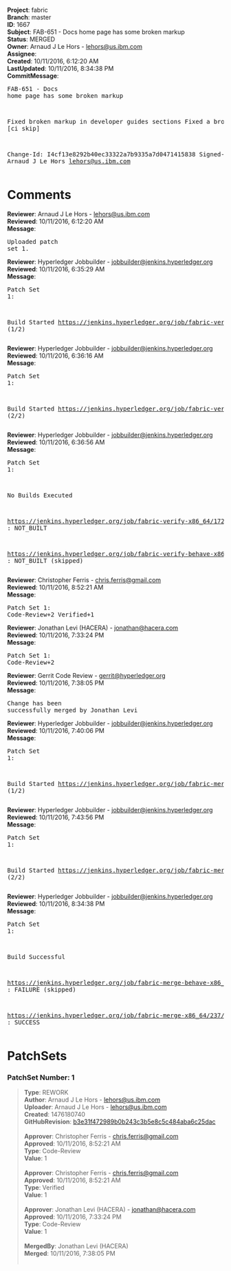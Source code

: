 <strong>Project</strong>: fabric<br><strong>Branch</strong>: master<br><strong>ID</strong>: 1667<br><strong>Subject</strong>: FAB-651 - Docs home page has some broken markup<br><strong>Status</strong>: MERGED<br><strong>Owner</strong>: Arnaud J Le Hors - lehors@us.ibm.com<br><strong>Assignee</strong>:<br><strong>Created</strong>: 10/11/2016, 6:12:20 AM<br><strong>LastUpdated</strong>: 10/11/2016, 8:34:38 PM<br><strong>CommitMessage</strong>:<br><pre>FAB-651 - Docs home page has some broken markup

Fixed broken markup in developer guides sections
Fixed a broken link
[ci skip]

Change-Id: I4cf13e8292b40ec33322a7b9335a7d0471415838
Signed-off-by: Arnaud J Le Hors <lehors@us.ibm.com>
</pre><h1>Comments</h1><strong>Reviewer</strong>: Arnaud J Le Hors - lehors@us.ibm.com<br><strong>Reviewed</strong>: 10/11/2016, 6:12:20 AM<br><strong>Message</strong>: <pre>Uploaded patch set 1.</pre><strong>Reviewer</strong>: Hyperledger Jobbuilder - jobbuilder@jenkins.hyperledger.org<br><strong>Reviewed</strong>: 10/11/2016, 6:35:29 AM<br><strong>Message</strong>: <pre>Patch Set 1:

Build Started https://jenkins.hyperledger.org/job/fabric-verify-x86_64/1725/ (1/2)</pre><strong>Reviewer</strong>: Hyperledger Jobbuilder - jobbuilder@jenkins.hyperledger.org<br><strong>Reviewed</strong>: 10/11/2016, 6:36:16 AM<br><strong>Message</strong>: <pre>Patch Set 1:

Build Started https://jenkins.hyperledger.org/job/fabric-verify-behave-x86_64/625/ (2/2)</pre><strong>Reviewer</strong>: Hyperledger Jobbuilder - jobbuilder@jenkins.hyperledger.org<br><strong>Reviewed</strong>: 10/11/2016, 6:36:56 AM<br><strong>Message</strong>: <pre>Patch Set 1:

No Builds Executed 

https://jenkins.hyperledger.org/job/fabric-verify-x86_64/1725/ : NOT_BUILT

https://jenkins.hyperledger.org/job/fabric-verify-behave-x86_64/625/ : NOT_BUILT (skipped)</pre><strong>Reviewer</strong>: Christopher Ferris - chris.ferris@gmail.com<br><strong>Reviewed</strong>: 10/11/2016, 8:52:21 AM<br><strong>Message</strong>: <pre>Patch Set 1: Code-Review+2 Verified+1</pre><strong>Reviewer</strong>: Jonathan Levi (HACERA) - jonathan@hacera.com<br><strong>Reviewed</strong>: 10/11/2016, 7:33:24 PM<br><strong>Message</strong>: <pre>Patch Set 1: Code-Review+2</pre><strong>Reviewer</strong>: Gerrit Code Review - gerrit@hyperledger.org<br><strong>Reviewed</strong>: 10/11/2016, 7:38:05 PM<br><strong>Message</strong>: <pre>Change has been successfully merged by Jonathan Levi</pre><strong>Reviewer</strong>: Hyperledger Jobbuilder - jobbuilder@jenkins.hyperledger.org<br><strong>Reviewed</strong>: 10/11/2016, 7:40:06 PM<br><strong>Message</strong>: <pre>Patch Set 1:

Build Started https://jenkins.hyperledger.org/job/fabric-merge-x86_64/237/ (1/2)</pre><strong>Reviewer</strong>: Hyperledger Jobbuilder - jobbuilder@jenkins.hyperledger.org<br><strong>Reviewed</strong>: 10/11/2016, 7:43:56 PM<br><strong>Message</strong>: <pre>Patch Set 1:

Build Started https://jenkins.hyperledger.org/job/fabric-merge-behave-x86_64/65/ (2/2)</pre><strong>Reviewer</strong>: Hyperledger Jobbuilder - jobbuilder@jenkins.hyperledger.org<br><strong>Reviewed</strong>: 10/11/2016, 8:34:38 PM<br><strong>Message</strong>: <pre>Patch Set 1:

Build Successful 

https://jenkins.hyperledger.org/job/fabric-merge-behave-x86_64/65/ : FAILURE (skipped)

https://jenkins.hyperledger.org/job/fabric-merge-x86_64/237/ : SUCCESS</pre><h1>PatchSets</h1><h3>PatchSet Number: 1</h3><blockquote><strong>Type</strong>: REWORK<br><strong>Author</strong>: Arnaud J Le Hors - lehors@us.ibm.com<br><strong>Uploader</strong>: Arnaud J Le Hors - lehors@us.ibm.com<br><strong>Created</strong>: 1476180740<br><strong>GitHubRevision</strong>: [b3e31f472989b0b243c3b5e8c5c484aba6c25dac](https://github.com/hyperledger/fabric/commit/b3e31f472989b0b243c3b5e8c5c484aba6c25dac)<br><br><strong>Approver</strong>: Christopher Ferris - chris.ferris@gmail.com<br><strong>Approved</strong>: 10/11/2016, 8:52:21 AM<br><strong>Type</strong>: Code-Review<br><strong>Value</strong>: 1<br><br><strong>Approver</strong>: Christopher Ferris - chris.ferris@gmail.com<br><strong>Approved</strong>: 10/11/2016, 8:52:21 AM<br><strong>Type</strong>: Verified<br><strong>Value</strong>: 1<br><br><strong>Approver</strong>: Jonathan Levi (HACERA) - jonathan@hacera.com<br><strong>Approved</strong>: 10/11/2016, 7:33:24 PM<br><strong>Type</strong>: Code-Review<br><strong>Value</strong>: 1<br><br><strong>MergedBy</strong>: Jonathan Levi (HACERA)<br><strong>Merged</strong>: 10/11/2016, 7:38:05 PM<br><br></blockquote>
